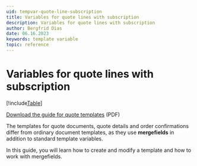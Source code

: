 ```yaml
---
uid: tempvar-quote-line-subscription
title: Variables for quote lines with subscription
description: Variables for quote lines with subscription
author: Bergfrid Dias
date: 06.16.2023
keywords: template variable
topic: reference
---
```


# Variables for quote lines with subscription

[!include[Table](../../../../../common/includes/variable/table-quote-line-sub.md)]

<a href="../../../../assets/downloads/quote-templates.pdf" download>Download the guide for quote templates</a> (PDF)

The templates for quote documents, quote details and order confirmations differ from ordinary document templates, as they use **mergefields** in addition to standard template variables.

In this guide, you will learn how to create and modify a template and how to work with mergefields.
